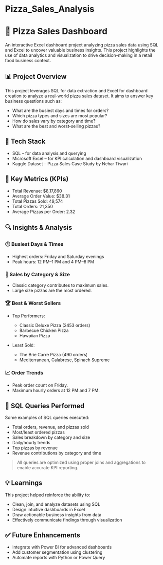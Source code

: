 # Pizza_Sales_Analysis
# 🍕 Pizza Sales Dashboard

An interactive Excel dashboard project analyzing pizza sales data using SQL and Excel to uncover valuable business insights. This project highlights the use of data analytics and visualization to drive decision-making in a retail food business context.

## 📊 Project Overview

This project leverages SQL for data extraction and Excel for dashboard creation to analyze a real-world pizza sales dataset. It aims to answer key business questions such as:

* What are the busiest days and times for orders?
* Which pizza types and sizes are most popular?
* How do sales vary by category and time?
* What are the best and worst-selling pizzas?

## 🧩 Tech Stack

* SQL – for data analysis and querying
* Microsoft Excel – for KPI calculation and dashboard visualization
* Kaggle Dataset – Pizza Sales Case Study by Nehar Tiwari

## 📌 Key Metrics (KPIs)

* Total Revenue: $8,17,860
* Average Order Value: $38.31
* Total Pizzas Sold: 49,574
* Total Orders: 21,350
* Average Pizzas per Order: 2.32

## 🔍 Insights & Analysis

### 🕒 Busiest Days & Times

* Highest orders: Friday and Saturday evenings
* Peak hours: 12 PM–1 PM and 4 PM–8 PM

### 🍕 Sales by Category & Size

* Classic category contributes to maximum sales.
* Large size pizzas are the most ordered.

### 🏆 Best & Worst Sellers

* Top Performers:

  * Classic Deluxe Pizza (2453 orders)
  * Barbecue Chicken Pizza
  * Hawaiian Pizza
    
* Least Sold:

  * The Brie Carre Pizza (490 orders)
  * Mediterranean, Calabrese, Spinach Supreme

### 📈 Order Trends

* Peak order count on Friday.
* Maximum hourly orders at 12 PM and 7 PM.

## 📌 SQL Queries Performed

Some examples of SQL queries executed:

* Total orders, revenue, and pizzas sold
* Most/least ordered pizzas
* Sales breakdown by category and size
* Daily/hourly trends
* Top pizzas by revenue
* Revenue contributions by category and time

> All queries are optimized using proper joins and aggregations to enable accurate KPI reporting.

## 💡 Learnings

This project helped reinforce the ability to:

* Clean, join, and analyze datasets using SQL
* Design intuitive dashboards in Excel
* Draw actionable business insights from data
* Effectively communicate findings through visualization

## ✅ Future Enhancements

* Integrate with Power BI for advanced dashboards
* Add customer segmentation using clustering
* Automate reports with Python or Power Query
